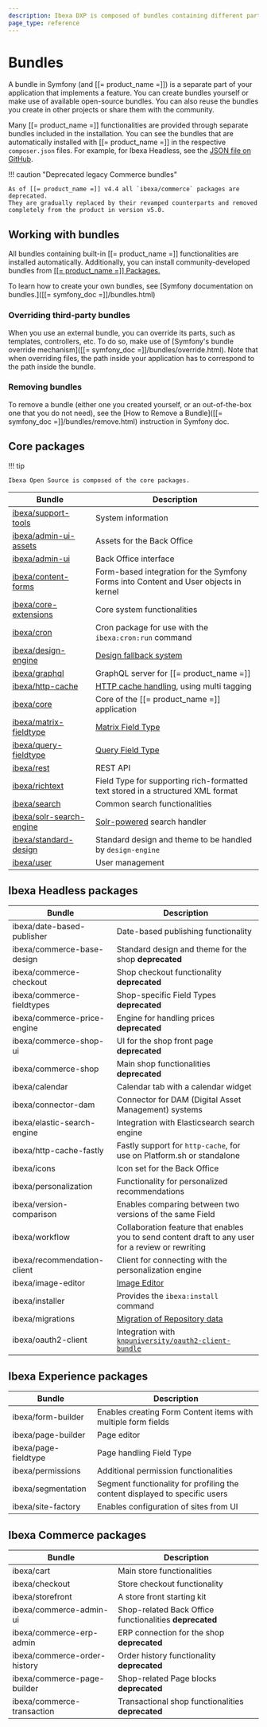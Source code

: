 ```yaml
---
description: Ibexa DXP is composed of bundles containing different parts of the application.
page_type: reference
---
```


# Bundles

A bundle in Symfony (and [[= product_name =]]) is a separate part of your application that implements a feature.
You can create bundles yourself or make use of available open-source bundles.
You can also reuse the bundles you create in other projects or share them with the community.

Many [[= product_name =]] functionalities are provided through separate bundles included in the installation.
You can see the bundles that are automatically installed with [[= product_name =]]
in the respective `composer.json` files.
For example, for Ibexa Headless, see the [JSON file on GitHub](https://github.com/ibexa/headless/blob/master/composer.json).

!!! caution "Deprecated legacy Commerce bundles"

    As of [[= product_name =]] v4.4 all `ibexa/commerce` packages are deprecated. 
    They are gradually replaced by their revamped counterparts and removed 
    completely from the product in version v5.0.

## Working with bundles

All bundles containing built-in [[= product_name =]] functionalities are installed automatically.
Additionally, you can install community-developed bundles from [[[= product_name =]] Packages.](https://developers.ibexa.co/packages)

To learn how to create your own bundles, see [Symfony documentation on bundles.]([[= symfony_doc =]]/bundles.html)

### Overriding third-party bundles

When you use an external bundle, you can override its parts, such as templates, controllers, etc.
To do so, make use of [Symfony's bundle override mechanism]([[= symfony_doc =]]/bundles/override.html).
Note that when overriding files, the path inside your application has to correspond to the path inside the bundle.

### Removing bundles

To remove a bundle (either one you created yourself, or an out-of-the-box one that you do not need),
see the [How to Remove a Bundle]([[= symfony_doc =]]/bundles/remove.html) instruction in Symfony doc.

## Core packages

!!! tip

    Ibexa Open Source is composed of the core packages.

|Bundle|Description|
|---------|-----------|
|[ibexa/support-tools](https://github.com/ibexa/support-tools)|System information|
|[ibexa/admin-ui-assets](https://github.com/ibexa/admin-ui-assets)|Assets for the Back Office|
|[ibexa/admin-ui](https://github.com/ibexa/admin-ui)|Back Office interface|
|[ibexa/content-forms](https://github.com/ibexa/content-forms)|Form-based integration for the Symfony Forms into Content and User objects in kernel|
|[ibexa/core-extensions](https://github.com/ibexa/core-extensions)|Core system functionalities|
|[ibexa/cron](https://github.com/ibexa/cron)|Cron package for use with the `ibexa:cron:run` command|
|[ibexa/design-engine](https://github.com/ibexa/design-engine)|[Design fallback system](design_engine.md)|
|[ibexa/graphql](https://github.com/ibexa/graphql)|GraphQL server for [[= product_name =]]|
|[ibexa/http-cache](https://github.com/ibexa/http-cache)|[HTTP cache handling](http_cache.md), using multi tagging|
|[ibexa/core](https://github.com/ibexa/core)|Core of the [[= product_name =]] application|
|[ibexa/matrix-fieldtype](https://github.com/ibexa/matrix-fieldtype)|[Matrix Field Type](matrixfield.md)|
|[ibexa/query-fieldtype](https://github.com/ibexa/query-fieldtype)|[Query Field Type](contentqueryfield.md)|
|[ibexa/rest](https://github.com/ibexa/rest)|REST API|
|[ibexa/richtext](https://github.com/ibexa/richtext)|Field Type for supporting rich-formatted text stored in a structured XML format|
|[ibexa/search](https://github.com/ibexa/search)|Common search functionalities|
|[ibexa/solr-search-engine](https://github.com/ibexa/solr-search-engine)|[Solr-powered](http://lucene.apache.org/solr/) search handler|
|[ibexa/standard-design](https://github.com/ibexa/standard-design)|Standard design and theme to be handled by `design-engine`|
|[ibexa/user](https://github.com/ibexa/user)|User management|

## Ibexa Headless packages

|Bundle|Description|
|---------|-----------|
|ibexa/date-based-publisher|Date-based publishing functionality|
|ibexa/commerce-base-design|Standard design and theme for the shop **deprecated** |
|ibexa/commerce-checkout|Shop checkout functionality **deprecated** |
|ibexa/commerce-fieldtypes|Shop-specific Field Types **deprecated** |
|ibexa/commerce-price-engine|Engine for handling prices **deprecated** |
|ibexa/commerce-shop-ui|UI for the shop front page **deprecated** |
|ibexa/commerce-shop|Main shop functionalities **deprecated** |
|ibexa/calendar|Calendar tab with a calendar widget|
|ibexa/connector-dam|Connector for DAM (Digital Asset Management) systems|
|ibexa/elastic-search-engine|Integration with Elasticsearch search engine|
|ibexa/http-cache-fastly|Fastly support for `http-cache`, for use on Platform.sh or standalone|
|ibexa/icons|Icon set for the Back Office|
|ibexa/personalization|Functionality for personalized recommendations|
|ibexa/version-comparison|Enables comparing between two versions of the same Field|
|ibexa/workflow|Collaboration feature that enables you to send content draft to any user for a review or rewriting|
|ibexa/recommendation-client|Client for connecting with the personalization engine|
|ibexa/image-editor|[Image Editor](configure_image_editor.md)|
|ibexa/installer|Provides the `ibexa:install` command|
|ibexa/migrations|[Migration of Repository data](data_migration.md)|
|ibexa/oauth2-client|Integration with [`knpuniversity/oauth2-client-bundle`](https://github.com/knpuniversity/oauth2-client-bundle)|

## Ibexa Experience packages

|Bundle|Description|
|---------|-----------|
|ibexa/form-builder|Enables creating Form Content items with multiple form fields|
|ibexa/page-builder|Page editor|
|ibexa/page-fieldtype|Page handling Field Type|
|ibexa/permissions|Additional permission functionalities|
|ibexa/segmentation|Segment functionality for profiling the content displayed to specific users|
|ibexa/site-factory|Enables configuration of sites from UI|


## Ibexa Commerce packages

|Bundle|Description|
|---------|-----------|
|ibexa/cart|Main store functionalities|
|ibexa/checkout|Store checkout functionality|
|ibexa/storefront|A store front starting kit|
|ibexa/commerce-admin-ui|Shop-related Back Office functionalities **deprecated** |
|ibexa/commerce-erp-admin|ERP connection for the shop **deprecated** |
|ibexa/commerce-order-history|Order history functionality **deprecated** |
|ibexa/commerce-page-builder|Shop-related Page blocks **deprecated** |
|ibexa/commerce-transaction|Transactional shop functionalities **deprecated** |
